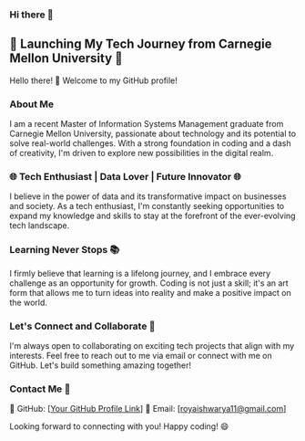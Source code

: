 ### Hi there 👋

<!--
**Aishwarya11roy/Aishwarya11roy** is a ✨ _special_ ✨ repository because its `README.md` (this file) appears on your GitHub profile.

Here are some ideas to get you started:

- 🔭 I’m currently working on ...
- 🌱 I’m currently learning ...
- 👯 I’m looking to collaborate on ...
- 🤔 I’m looking for help with ...
- 💬 Ask me about ...
- 📫 How to reach me: ...
- 😄 Pronouns: ...
- ⚡ Fun fact: ...
-->
## 🚀 Launching My Tech Journey from Carnegie Mellon University 🚀

Hello there! 👋 Welcome to my GitHub profile!

### About Me

I am a recent Master of Information Systems Management graduate from Carnegie Mellon University, passionate about technology and its potential to solve real-world challenges. With a strong foundation in coding and a dash of creativity, I'm driven to explore new possibilities in the digital realm.

### 🌐 Tech Enthusiast | Data Lover | Future Innovator 🌐

I believe in the power of data and its transformative impact on businesses and society. As a tech enthusiast, I'm constantly seeking opportunities to expand my knowledge and skills to stay at the forefront of the ever-evolving tech landscape.

### Learning Never Stops 📚

I firmly believe that learning is a lifelong journey, and I embrace every challenge as an opportunity for growth. Coding is not just a skill; it's an art form that allows me to turn ideas into reality and make a positive impact on the world.

### Let's Connect and Collaborate 🤝

I'm always open to collaborating on exciting tech projects that align with my interests. Feel free to reach out to me via email or connect with me on GitHub. Let's build something amazing together!

### Contact Me 📧

🔗 GitHub: [[Your GitHub Profile Link](https://github.com/Aishwarya11roy)]
📧 Email: [royaishwarya11@gmail.com]

Looking forward to connecting with you! Happy coding! 😄
